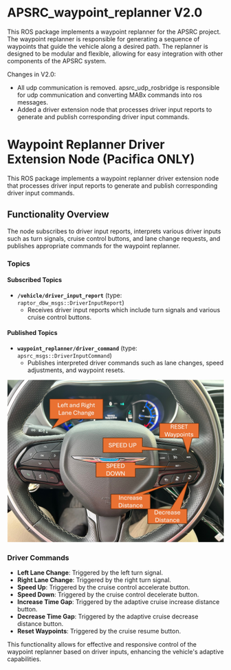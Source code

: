 # APSRC_waypoint_replanner V2.0

This ROS package implements a waypoint replanner for the APSRC project. The waypoint replanner is responsible for generating a sequence of waypoints that guide the vehicle along a desired path. The replanner is designed to be modular and flexible, allowing for easy integration with other components of the APSRC system.

Changes in V2.0:
- All udp communication is removed. apsrc_udp_rosbridge is responsible for udp communication and converting MABx commands into ros messages.
- Added a driver extension node that processes driver input reports to generate and publish corresponding driver input commands.


# Waypoint Replanner Driver Extension Node (Pacifica ONLY)

This ROS package implements a waypoint replanner driver extension node that processes driver input reports to generate and publish corresponding driver input commands.

## Functionality Overview

The node subscribes to driver input reports, interprets various driver inputs such as turn signals, cruise control buttons, and lane change requests, and publishes appropriate commands for the waypoint replanner.

### Topics

#### Subscribed Topics

- **`/vehicle/driver_input_report`** (type: `raptor_dbw_msgs::DriverInputReport`)
  - Receives driver input reports which include turn signals and various cruise control buttons.

#### Published Topics

- **`waypoint_replanner/driver_command`** (type: `apsrc_msgs::DriverInputCommand`)
  - Publishes interpreted driver commands such as lane changes, speed adjustments, and waypoint resets.

<img src="https://github.com/mojtaba1989/apsrc_waypoint_replanner/blob/master//SteeringWheel.jpg" alt="Disks" width="600"/>

### Driver Commands

- **Left Lane Change**: Triggered by the left turn signal.
- **Right Lane Change**: Triggered by the right turn signal.
- **Speed Up**: Triggered by the cruise control accelerate button.
- **Speed Down**: Triggered by the cruise control decelerate button.
- **Increase Time Gap**: Triggered by the adaptive cruise increase distance button.
- **Decrease Time Gap**: Triggered by the adaptive cruise decrease distance button.
- **Reset Waypoints**: Triggered by the cruise resume button.

This functionality allows for effective and responsive control of the waypoint replanner based on driver inputs, enhancing the vehicle's adaptive capabilities.

